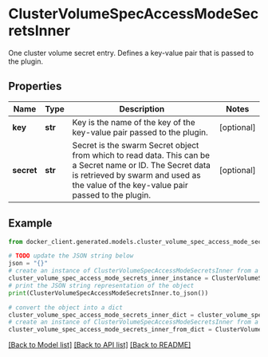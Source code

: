 # ClusterVolumeSpecAccessModeSecretsInner

One cluster volume secret entry. Defines a key-value pair that is passed to the plugin. 

## Properties

Name | Type | Description | Notes
------------ | ------------- | ------------- | -------------
**key** | **str** | Key is the name of the key of the key-value pair passed to the plugin.  | [optional] 
**secret** | **str** | Secret is the swarm Secret object from which to read data. This can be a Secret name or ID. The Secret data is retrieved by swarm and used as the value of the key-value pair passed to the plugin.  | [optional] 

## Example

```python
from docker_client.generated.models.cluster_volume_spec_access_mode_secrets_inner import ClusterVolumeSpecAccessModeSecretsInner

# TODO update the JSON string below
json = "{}"
# create an instance of ClusterVolumeSpecAccessModeSecretsInner from a JSON string
cluster_volume_spec_access_mode_secrets_inner_instance = ClusterVolumeSpecAccessModeSecretsInner.from_json(json)
# print the JSON string representation of the object
print(ClusterVolumeSpecAccessModeSecretsInner.to_json())

# convert the object into a dict
cluster_volume_spec_access_mode_secrets_inner_dict = cluster_volume_spec_access_mode_secrets_inner_instance.to_dict()
# create an instance of ClusterVolumeSpecAccessModeSecretsInner from a dict
cluster_volume_spec_access_mode_secrets_inner_from_dict = ClusterVolumeSpecAccessModeSecretsInner.from_dict(cluster_volume_spec_access_mode_secrets_inner_dict)
```
[[Back to Model list]](../README.md#documentation-for-models) [[Back to API list]](../README.md#documentation-for-api-endpoints) [[Back to README]](../README.md)


